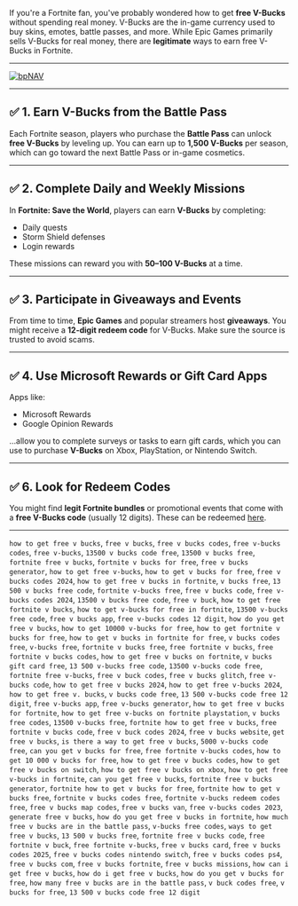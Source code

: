 If you're a Fortnite fan, you've probably wondered how to get **free V-Bucks** without spending real money. V-Bucks are the in-game currency used to buy skins, emotes, battle passes, and more. While Epic Games primarily sells V-Bucks for real money, there are **legitimate** ways to earn free V-Bucks in Fortnite.

---

[![bpNAV](https://s6.gifyu.com/images/bpNAV.gif)](https://appbitly.com/hybZf)

---

## ✅ 1. Earn V-Bucks from the Battle Pass
Each Fortnite season, players who purchase the **Battle Pass** can unlock **free V-Bucks** by leveling up. You can earn up to **1,500 V-Bucks** per season, which can go toward the next Battle Pass or in-game cosmetics.

---

## ✅ 2. Complete Daily and Weekly Missions
In **Fortnite: Save the World**, players can earn **V-Bucks** by completing:
- Daily quests
- Storm Shield defenses
- Login rewards

These missions can reward you with **50–100 V-Bucks** at a time.

---

## ✅ 3. Participate in Giveaways and Events
From time to time, **Epic Games** and popular streamers host **giveaways**. You might receive a **12-digit redeem code** for V-Bucks. Make sure the source is trusted to avoid scams.

---

## ✅ 4. Use Microsoft Rewards or Gift Card Apps
Apps like:
- Microsoft Rewards
- Google Opinion Rewards

…allow you to complete surveys or tasks to earn gift cards, which you can use to purchase **V-Bucks** on Xbox, PlayStation, or Nintendo Switch.

---

## ✅ 6. Look for Redeem Codes
You might find **legit Fortnite bundles** or promotional events that come with a **free V-Bucks code** (usually 12 digits). These can be redeemed [here](https://www.fortnite.com/vbuckscard).

---

`how to get free v bucks`, `free v bucks`, `free v bucks codes`, `free v-bucks codes`, `free v-bucks`, `13500 v bucks code free`, `13500 v bucks free`, `fortnite free v bucks`, `fortnite v bucks for free`, `free v bucks generator`, `how to get free v-bucks`, `how to get v bucks for free`, `free v bucks codes 2024`, `how to get free v bucks in fortnite`, `v bucks free`, `13 500 v bucks free code`, `fortnite v-bucks free`, `free v bucks code`, `free v-bucks codes 2024`, `13500 v bucks free code`, `free v buck`, `how to get free fortnite v bucks`, `how to get v-bucks for free in fortnite`, `13500 v-bucks free code`, `free v bucks app`, `free v-bucks codes 12 digit`, `how do you get free v bucks`, `how to get 10000 v-bucks for free`, `how to get fortnite v bucks for free`, `how to get v bucks in fortnite for free`, `v bucks codes free`, `v-bucks free`, `fortnite v bucks free`, `free fortnite v bucks`, `free fortnite v bucks codes`, `how to get free v bucks on fortnite`, `v bucks gift card free`, `13 500 v-bucks free code`, `13500 v-bucks code free`, `fortnite free v-bucks`, `free v buck codes`, `free v bucks glitch`, `free v-bucks code`, `how to get free v bucks 2024`, `how to get free v-bucks 2024`, `how to get free v. bucks`, `v bucks code free`, `13 500 v-bucks code free 12 digit`, `free v-bucks app`, `free v-bucks generator`, `how to get free v bucks for fortnite`, `how to get free v-bucks on fortnite playstation`, `v bucks free codes`, `13500 v-bucks free`, `fortnite how to get free v bucks`, `free fortnite v bucks code`, `free v buck codes 2024`, `free v bucks website`, `get free v bucks`, `is there a way to get free v bucks`, `5000 v-bucks code free`, `can you get v bucks for free`, `free fortnite v-bucks codes`, `how to get 10 000 v bucks for free`, `how to get free v bucks codes`, `how to get free v bucks on switch`, `how to get free v bucks on xbox`, `how to get free v-bucks in fortnite`, `can you get free v bucks`, `fortnite free v bucks generator`, `fortnite how to get v bucks for free`, `fortnite how to get v bucks free`, `fortnite v bucks codes free`, `fortnite v-bucks redeem codes free`, `free v bucks map codes`, `free v bucks van`, `free v-bucks codes 2023`, `generate free v bucks`, `how do you get free v bucks in fortnite`, `how much free v bucks are in the battle pass`, `v-bucks free codes`, `ways to get free v bucks`, `13 500 v bucks free`, `fortnite free v bucks code`, `free fortnite v buck`, `free fortnite v-bucks`, `free v bucks card`, `free v bucks codes 2025`, `free v bucks codes nintendo switch`, `free v bucks codes ps4`, `free v bucks com`, `free v bucks fortnite`, `free v bucks missions`, `how can i get free v bucks`, `how do i get free v bucks`, `how do you get v bucks for free`, `how many free v bucks are in the battle pass`, `v buck codes free`, `v bucks for free`, `13 500 v bucks code free 12 digit`
